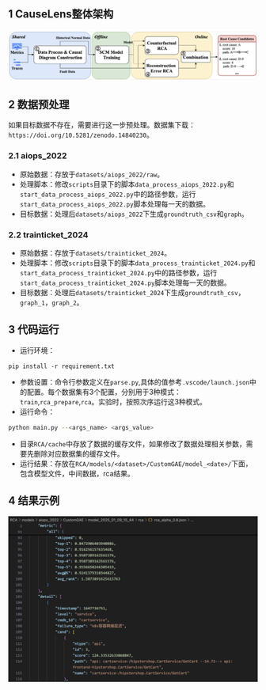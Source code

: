 ## 1 CauseLens整体架构
![](images/causelens-overview.png)
## 2 数据预处理
如果目标数据不存在，需要进行这一步预处理。数据集下载：`https://doi.org/10.5281/zenodo.14840230`。
### 2.1 aiops_2022
- 原始数据：存放于`datasets/aiops_2022/raw`。
- 处理脚本：修改`scripts`目录下的脚本`data_process_aiops_2022.py`和`start_data_process_aiops_2022.py`中的路径参数，运行`start_data_process_aiops_2022.py`脚本处理每一天的数据。
- 目标数据：处理后`datasets/aiops_2022`下生成`groundtruth_csv`和`graph`。
### 2.2 trainticket_2024
- 原始数据：存放于`datasets/trainticket_2024`。
- 处理脚本：修改`scripts`目录下的脚本`data_process_trainticket_2024.py`和`start_data_process_trainticket_2024.py`中的路径参数，运行`start_data_process_trainticket_2024.py`脚本处理每一天的数据。
- 目标数据：处理后`datasets/trainticket_2024`下生成`groundtruth_csv`，`graph_1`，`graph_2`。
## 3 代码运行
- 运行环境：
```
pip install -r requirement.txt
```
- 参数设置：命令行参数定义在`parse.py`,具体的值参考`.vscode/launch.json`中的配置。每个数据集有3个配置，分别用于3种模式：`train`,`rca_prepare`,`rca`。实验时，按照次序运行这3种模式。
- 运行命令：
```bash
python main.py --<args_name> <args_value>
```
- 目录`RCA/cache`中存放了数据的缓存文件，如果修改了数据处理相关参数，需要先删除对应数据集的缓存文件。
- 运行结果：存放在`RCA/models/<dataset>/CustomGAE/model_<date>/`下面，包含模型文件，中间数据，rca结果。
## 4 结果示例
![](images/result-example-1.png)